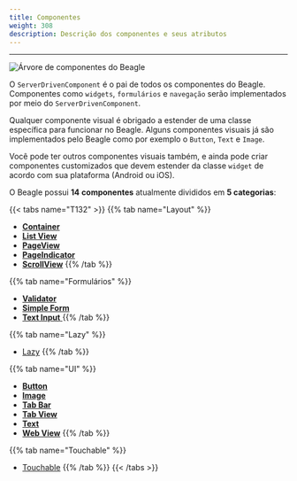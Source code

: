 ```yaml
---
title: Componentes
weight: 308
description: Descrição dos componentes e seus atributos
---
```


---

![&#xC1;rvore de componentes do Beagle](/docs-beagle/components-01-beagle.png)

O `ServerDrivenComponent`  é o pai de todos os componentes do Beagle. Componentes como `widgets`, `formulários` e `navegação` serão implementados por meio do `ServerDrivenComponent`.

Qualquer componente visual é obrigado a estender de uma classe específica para funcionar no Beagle. Alguns componentes visuais já são implementados pelo Beagle como por exemplo o `Button`, `Text` e `Image`.

Você pode ter outros componentes visuais também, e ainda pode criar componentes customizados que devem estender da classe `widget` de acordo com sua plataforma \(Android ou iOS\).

O Beagle possui **14** **componentes** atualmente divididos em **5 categorias**:

{{< tabs name="T132" >}}
{{% tab name="Layout" %}}
* [**Container**](layout/container)
* [**List View**](layout/listview)
* [**PageView**](layout/pageview)
* [**PageIndicator**](layout/pageindicator)
* [**ScrollView**](layout/scrollview)
{{% /tab %}}

{{% tab name="Formulários" %}}
* [**Validator**](formularios/validator)
* [**Simple Form**](formularios/simple-form)
* [**Text Input** ](ui/input)
{{% /tab %}}

{{% tab name="Lazy" %}}
* [Lazy](lazy)
{{% /tab %}}

{{% tab name="UI" %}}
* [**Button**](ui/button)
* [**Image**](ui/image/)
* [**Tab Bar**](ui/tab-bar)
* [**Tab View**](ui/tabview)
* [**Text**](ui/text)
* [**Web View**](ui/webview)
{{% /tab %}}

{{% tab name="Touchable" %}}
* [Touchable](touchable)
{{% /tab %}}
{{< /tabs >}}
